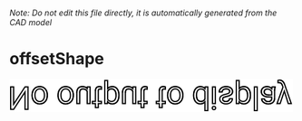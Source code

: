 ###### Note: Do not edit this file directly, it is automatically generated from the CAD model

# offsetShape

![](/project.svg)



 

